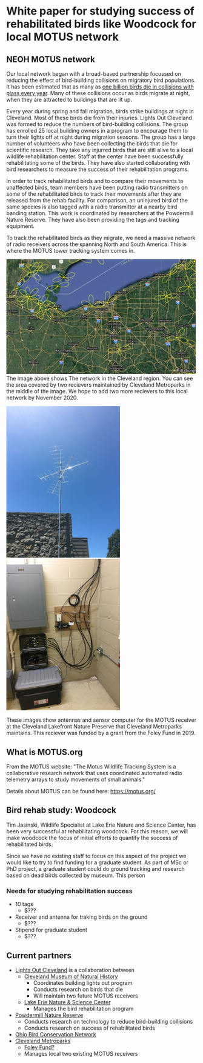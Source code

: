 # White paper for studying success of rehabilitated birds like Woodcock for local MOTUS network

## NEOH MOTUS network

Our local network began with a broad-based partnership focussed on reducing the effect of bird-building collisions on migratory bird populations. It has been estimated that as many as [one billion birds die in collisions with glass every year](https://abcbirds.org/program/glass-collisions/).  Many of these collisions occur as birds migrate at night, when they are attracted to buildings that are lit up.  

Every year during spring and fall migration, birds strike buildings at night in Cleveland.  Most of these birds die from their injuries.  Lights Out Cleveland was formed to reduce the numbers of bird-building collisions.  The group has enrolled 25 local building owners in a program to encourage them to turn their lights off at night during migration seasons.  The group has a large number of volunteers who have been collecting the birds that die for scientific research.  They take any injurred birds that are still alive to a local wildlife rehabilitation center.  Staff at the center have been successfully rehabilitating some of the birds.  They have also started collaborating with bird researchers to measure the success of their rehabilitation programs.

In order to track rehabilitated birds and to compare their movements to unaffected birds, team members have been putting radio transmitters on some of the rehabilitated birds to track their movements after they are released from the rehab facility.  For comparison, an uninjured bird of the same species is also tagged with a radio transmitter at a nearby bird banding station.  This work is coordinated by researchers at the Powdermill Nature Reserve.  They have also been providing the tags and tracking equipment.

To track the rehabilitated birds as they migrate, we need a massive network of radio receivers across the spanning North and South America. This is where the MOTUS tower tracking system comes in.

<img src="MOTUS_network_closeup.png" alt="MOTUS station network" width="500"/>
The image above shows The network in the Cleveland region.  You can see the area covered by two recievers maintained by Cleveland Metroparks in the middle of the image.  We hope to add two more recievers to this local network by November 2020.


<img src="motus_clnp_antennas.JPG" alt="CLNP MOTUS receiver" width="300"/><img src="CLNP_MOTUS_sensor.JPG" alt="CLNP MOTUS sensor" width="300"/>

These images show antennas and sensor computer for the MOTUS receiver at the Cleveland Lakefront Nature Preserve that Cleveland Metroparks maintains.  This reciever was funded by a grant from the Foley Fund in 2019.

## What is MOTUS.org

From the MOTUS website: "The Motus Wildlife Tracking System is a collaborative research network that uses 
coordinated automated radio telemetry arrays to study movements of small animals."

Details about MOTUS can be found here:  https://motus.org/

## Bird rehab study:  Woodcock

Tim Jasinski, Wildlife Specialist at Lake Erie Nature and Science Center, has been very successful at rehabilitating woodcock.  For this reason, we will make woodcock the focus of initial efforts to quantify the success of rehabilitated birds.

Since we have no existing staff to focus on this aspect of the project we would like to try to find funding for a graduate student.  As part of MSc or PhD project, a graduate student could do ground tracking and research based on dead birds collected by museum.  This person

### Needs for studying rehabilitation success

* 10 tags
  * $???
* Receiver and antenna for traking birds on the ground
  * $???
* Stipend for graduate student
  * $???

## Current partners

* [Lights Out Cleveland](https://ohiolightsout.org/cities/lights-out-cleveland/) is a collaboration between
  * [Cleveland Museum of Natural History](https://www.cmnh.org/)
    * Coordinates building lights out program
    * Conducts research on birds that die
    * Will maintain two future MOTUS receivers
  * [Lake Erie Nature & Science Center](https://www.lensc.org/)
    * Manages the bird rehabilitation program
* [Powdermill Nature Reserve](https://carnegiemnh.org/visit-powdermill/)
  * Conducts research on technology to reduce bird-building collisions
  * Conducts research on success of rehabilitated birds
* [Ohio Bird Conservation Network](https://obcinet.org/)
* [Cleveland Metroparks](https://clevelandmetroparks.com)
  * [Foley Fund?]()
  * Manages local two existing MOTUS receivers

